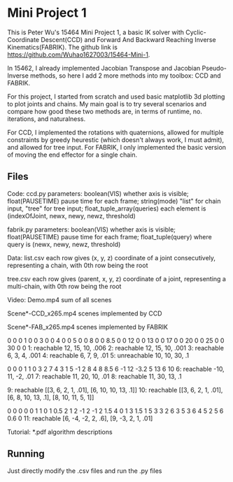 # Mini Project 1
 This is Peter Wu's 15464 Mini Project 1, a basic IK solver with Cyclic-Coordinate Descent(CCD) and Forward And Backward Reaching Inverse Kinematics(FABRIK). The github link is https://github.com/Wuhao1627003/15464-Mini-1.
 
 In 15462, I already implemented Jacobian Transpose and Jacobian Pseudo-Inverse methods, so here I add 2 more methods into my toolbox: CCD and FABRIK.
 
 For this project, I started from scratch and used basic matplotlib 3d plotting to plot joints and chains. My main goal is to try several scenarios and compare how good these two methods are, in terms of runtime, no. iterations, and naturalness.
 
 For CCD, I implemented the rotations with quaternions, allowed for multiple constraints by greedy heurestic (which doesn't always work, I must admit), and allowed for tree input. For FABRIK, I only implemented the basic version of moving the end effector for a single chain.
 
## Files
 Code:
  ccd.py parameters: boolean(VIS) whether axis is visible; float(PAUSETIME) pause time for each frame; string(mode) "list" for chain input, "tree" for tree input; float_tuple_array(queries) each element is (indexOfJoint, newx, newy, newz, threshold)
  
  fabrik.py parameters: boolean(VIS) whether axis is visible; float(PAUSETIME) pause time for each frame; float_tuple(query) where query is (newx, newy, newz, threshold)
  
 Data:
  list.csv each row gives (x, y, z) coordinate of a joint consecutively, representing a chain, with 0th row being the root
  
  tree.csv each row gives (parent, x, y, z) coordinate of a joint, representing a multi-chain, with 0th row being the root
  
 Video:
  Demo.mp4 sum of all scenes

  Scene*-CCD_x265.mp4 scenes implemented by CCD
  
  Scene*-FAB_x265.mp4 scenes implemented by FABRIK

  0	  0	0
  1	  0	0
  3	  0	0
  4	  0	0
  5	  0	0
  8	  0	0
  8.5	0	0
  12	 0	0
  13	 0	0
  17	 0	0
  20	 0	0
  25	 0	0
  30	 0	0
  1: reachable 12, 15, 10, .006
  2: reachable 12, 15, 10, .001
  3: reachable 6, 3, 4, .001
  4: reachable 6, 7, 9, .01
  5: unreachable 10, 10, 30, .1

  0	  0	   0
  1	  1	   0
  3	  2	   7
  4	  3	   1
  5	  -1	 2
  8	  4	   8
  8.5	6	   -1
  12	-3.2 5
  13	6	   10
  6: reachable -10, 11, -2, .01
  7: reachable 11, 20, 10, .01
  8: reachable 11, 30, 13, .1

  9: reachable [[3, 6, 2, 1, .01], [6, 10, 10, 13, .1]]
  10: reachable [[3, 6, 2, 1, .01], [6, 8, 10, 13, .1], [8, 10, 11, 5, 1]]

  0	0	  0	  0
  0	1	  1	  0
  1	0.5	2	  1
  2	-1	2	  -1
  2	1.5	4	  0
  1	3	  1.5	1
  5	3	  3	  2
  6	3	  5	  3
  6	4	  5	  2
  5	6	  0.6	0
  11: reachable [6, -4, -2, 2, .6], [9, -3, 2, 1, .01]

  Tutorial:
    *.pdf algorithm descriptions

  
## Running
 Just directly modify the .csv files and run the .py files

